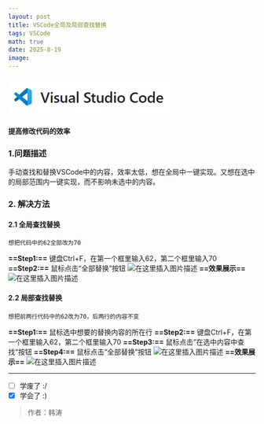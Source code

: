 ```yaml
---
layout: post
title: VSCode全局及局部查找替换
tags: VSCode
math: true
date: 2025-8-19
image:
---
```

![vscode](https://github.com/ht894419944/ht894419944.github.io/raw/master/_posts/image/2025-8-10-VSCode/vscode.png)

**提高修改代码的效率**

### 1.问题描述
手动查找和替换VSCode中的内容，效率太低，想在全局中一键实现。又想在选中的局部范围内一键实现，而不影响未选中的内容。
### 2. 解决方法
#### 2.1 全局查找替换
```
想把代码中的62全部改为70
```
**==Step1:==** 键盘Ctrl+F，在第一个框里输入62，第二个框里输入70
**==Step2:==** 鼠标点击“全部替换”按钮
![在这里插入图片描述](https://i-blog.csdnimg.cn/direct/274fb996bf174361b4cec1ec9eaa8201.png)
**==效果展示==**
![在这里插入图片描述](https://i-blog.csdnimg.cn/direct/f5af76799edb436fa1df23035f9452a9.png)
#### 2.2 局部查找替换
```
想把前两行代码中的62改为70，后两行的内容不变
```
**==Step1:==** 鼠标选中想要的替换内容的所在行
**==Step2:==** 键盘Ctrl+F，在第一个框里输入62，第二个框里输入70
**==Step3:==** 鼠标点击”在选中内容中查找“按钮
**==Step4:==** 鼠标点击“全部替换”按钮
![在这里插入图片描述](https://i-blog.csdnimg.cn/direct/c8ba268aa0b14621996cbf79c91913a8.png)
**==效果展示==**
![在这里插入图片描述](https://i-blog.csdnimg.cn/direct/ac4a755ce70748688d464b6a10d8f620.png)

---

- [ ] 学废了 :/
- [x] 学会了 :)

>作者：韩涛

